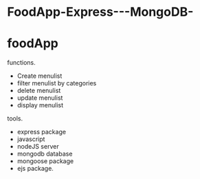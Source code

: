 # FoodApp-Express---MongoDB-
# foodApp
functions.
- Create menulist
- filter menulist by categories
- delete menulist
- update menulist
- display menulist

tools.
- express package
- javascript
- nodeJS server
- mongodb database
- mongoose package
- ejs package.
